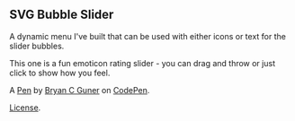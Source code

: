 SVG Bubble Slider
-----------------
A dynamic menu I've built that can be used with either icons or text for the slider bubbles.

This one is a fun emoticon rating slider - you can drag and throw or just click to show how you feel.

A [Pen](https://codepen.io/bgoonz/pen/NWjrEWV) by [Bryan C Guner](https://codepen.io/bgoonz) on [CodePen](https://codepen.io).

[License](https://codepen.io/bgoonz/pen/NWjrEWV/license).